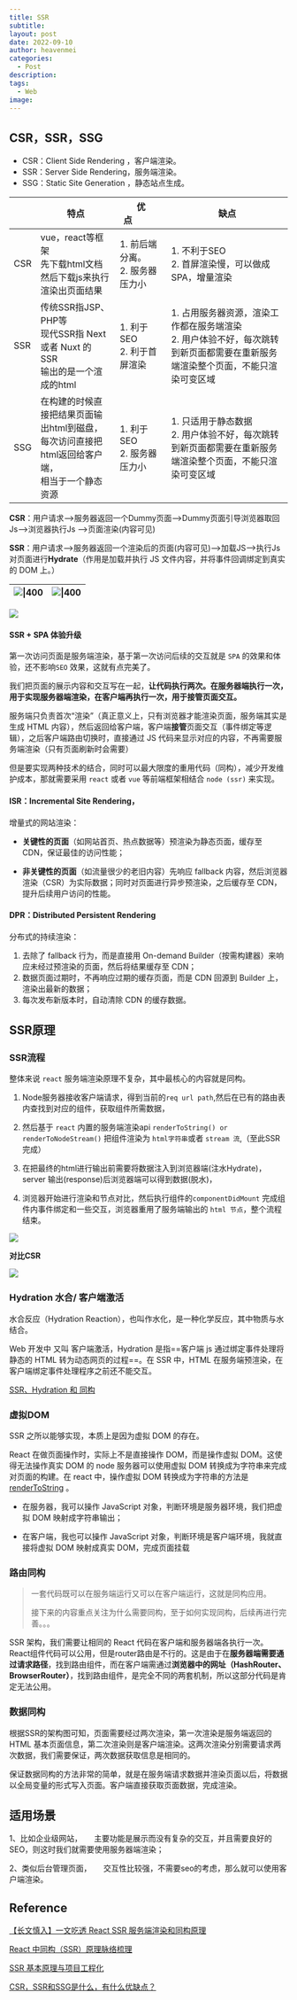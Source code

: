 ```yaml
---
title: SSR
subtitle: 
layout: post
date: 2022-09-10
author: heavenmei
categories:
  - Post
description: 
tags:
  - Web
image:
---
```


## CSR，SSR，SSG

- CSR：Client Side Rendering ，客户端渲染。
- SSR：Server Side Rendering，服务端渲染。
- SSG：Static Site Generation ，静态站点生成。


| &emsp;&emsp; | 特点                                                             | 优点&emsp;&emsp;&emsp;    | 缺点                                                                     |
| ------------ | -------------------------------------------------------------- | ----------------------- | ---------------------------------------------------------------------- |
| CSR          | vue，react等框架 <br/>先下载html文档<br/>然后下载js来执行渲染出页面结果               | 1. 前后端分离。<br/>2. 服务器压力小 | 1. 不利于SEO<br/>2. 首屏渲染慢，可以做成SPA，增量渲染                                    |
| SSR          | 传统SSR指JSP、PHP等<br/>现代SSR指 Next 或者 Nuxt 的 SSR<br/>输出的是一个渲成的html | 1. 利于SEO<br/>2. 利于首屏渲染  | 1. 占用服务器资源，渲染工作都在服务端渲染<br/>2. 用户体验不好，每次跳转到新页面都需要在重新服务端渲染整个页面，不能只渲染可变区域 |
| SSG          | 在构建的时候直接把结果页面输出html到磁盘，<br/>每次访问直接把html返回给客户端，<br/>相当于一个静态资源   | 1. 利于SEO<br/>2. 服务器压力小  | 1. 只适用于静态数据<br/>2. 用户体验不好，每次跳转到新页面都需要在重新服务端渲染整个页面，不能只渲染可变区域            |

**CSR**：用户请求-->服务器返回一个Dummy页面-->Dummy页面引导浏览器取回Js-->浏览器执行Js -->页面渲染(内容可见)


**SSR**：用户请求-->服务器返回一个渲染后的页面(内容可见)-->加载JS-->执行Js对页面进行**Hydrate**（作用是加载并执行 JS 文件内容，并将事件回调绑定到真实的 DOM 上。）


| ![\|400](assets/2022-09-10-SSR-base-20250119024006.png) | ![\|400](assets/2022-09-10-SSR-base-20250119024021.png) |
| ------------------------------------------------------- | ------------------------------------------------------- |
      
![](assets/2022-09-10-SSR-base-20250119024014.png)



#### SSR + SPA 体验升级

第一次访问页面是服务端渲染，基于第一次访问后续的交互就是 `SPA` 的效果和体验，还不影响`SEO` 效果，这就有点完美了。

我们把页面的展示内容和交互写在一起，**让代码执行两次。在服务器端执行一次，用于实现服务器端渲染，在客户端再执行一次，用于接管页面交互。**

服务端只负责首次“渲染”（真正意义上，只有浏览器才能渲染页面，服务端其实是生成 HTML 内容），然后返回给客户端，客户端**接管**页面交互（事件绑定等逻辑），之后客户端路由切换时，直接通过 JS 代码来显示对应的内容，不再需要服务端渲染（只有页面刷新时会需要）

但是要实现两种技术的结合，同时可以最大限度的重用代码（同构），减少开发维护成本，那就需要采用 `react` 或者 `vue` 等前端框架相结合 `node (ssr)` 来实现。

  
#### ISR：Incremental Site Rendering，
 
 增量式的网站渲染：
 - **关键性的页面**（如网站首页、热点数据等）预渲染为静态页面，缓存至 CDN，保证最佳的访问性能；

- **非关键性的页面**（如流量很少的老旧内容）先响应 fallback 内容，然后浏览器渲染（CSR）为实际数据；同时对页面进行异步预渲染，之后缓存至 CDN，提升后续用户访问的性能。



#### DPR：Distributed Persistent Rendering
 分布式的持续渲染：
 1. 去除了 fallback 行为，而是直接用 On-demand Builder（按需构建器）来响应未经过预渲染的页面，然后将结果缓存至 CDN；
 2. 数据页面过期时，不再响应过期的缓存页面，而是 CDN 回源到 Builder 上，渲染出最新的数据；
 3. 每次发布新版本时，自动清除 CDN 的缓存数据。
  

## SSR原理

### SSR流程

整体来说 `react` 服务端渲染原理不复杂，其中最核心的内容就是同构。

1. Node服务器接收客户端请求，得到当前的`req url path`,然后在已有的路由表内查找到对应的组件，获取组件所需数据，

2. 然后基于 `react` 内置的服务端渲染api `renderToString() or renderToNodeStream()` 把组件渲染为 `html字符串`或者 `stream 流`,（至此SSR完成）

3. 在把最终的html进行输出前需要将数据注入到浏览器端(注水Hydrate)，server 输出(response)后浏览器端可以得到数据(脱水)，

4. 浏览器开始进行渲染和节点对比，然后执行组件的`componentDidMount` 完成组件内事件绑定和一些交互，浏览器重用了服务端输出的 `html 节点`，整个流程结束。
    

![](assets/2022-09-10-SSR-base-20250119024033.png)

**对比CSR**

![](assets/2022-09-10-SSR-base-20250119024041.png)

### Hydration 水合/ 客户端激活

水合反应（Hydration Reaction），也叫作水化，是一种化学反应，其中物质与水结合。

Web 开发中 又叫 客户端激活，Hydration 是指==客户端 js 通过绑定事件处理将静态的 HTML 转为动态网页的过程==。在 SSR 中，HTML 在服务端预渲染，在客户端绑定事件处理程序之前还不能交互。


[SSR、Hydration 和 同构](https://juejin.cn/post/7400325741441204261)


### 虚拟DOM

SSR 之所以能够实现，本质上是因为虚拟 DOM 的存在。

React 在做页面操作时，实际上不是直接操作 DOM，而是操作虚拟 DOM。这使得无法操作真实 DOM 的 node 服务器可以使用虚拟 DOM 转换成为字符串来完成对页面的构建。在 react 中，操作虚拟 DOM 转换成为字符串的方法是 [renderToString](https://reactjs.org/docs/react-dom-server.html#rendertostring) 。

- 在服务器，我可以操作 JavaScript 对象，判断环境是服务器环境，我们把虚拟 DOM 映射成字符串输出；
    
- 在客户端，我也可以操作 JavaScript 对象，判断环境是客户端环境，我就直接将虚拟 DOM 映射成真实 DOM，完成页面挂载
    

  

### 路由同构

> 一套代码既可以在服务端运行又可以在客户端运行，这就是同构应用。
> 
> 接下来的内容重点关注为什么需要同构，至于如何实现同构，后续再进行完善。。。

  

SSR 架构，我们需要让相同的 React 代码在客户端和服务器端各执行一次。React组件代码可以公用，但是router路由是不行的。这是由于在**服务器端需要通过请求路径**，找到路由组件，而在客户端需通过**浏览器中的网址（HashRouter、BrowserRouter）**，找到路由组件，是完全不同的两套机制，所以这部分代码是肯定无法公用。

  

  

### 数据同构

根据SSR的架构图可知，页面需要经过两次渲染，第一次渲染是服务端返回的 HTML 基本页面信息，第二次渲染则是客户端渲染。这两次渲染分别需要请求两次数据，我们需要保证，两次数据获取信息是相同的。

保证数据同构的方法非常的简单，就是在服务端请求数据并渲染页面以后，将数据以全局变量的形式写入页面。客户端直接获取页面数据，完成渲染。

  

  

## 适用场景

1、比如企业级网站，   主要功能是展示而没有复杂的交互，并且需要良好的SEO，则这时我们就需要使用服务器端渲染；

2、类似后台管理页面，   交互性比较强，不需要seo的考虑，那么就可以使用客户端渲染。

  

  

## Reference

[【长文慎入】一文吃透 React SSR 服务端渲染和同构原理](https://juejin.cn/post/6844903943902855176#heading-6)

[React 中同构（SSR）原理脉络梳理](https://juejin.cn/post/6844903694870265870#heading-1)

[SSR 基本原理与项目工程化](https://tech.bytedance.net/articles/11184#heading7)

[CSR，SSR和SSG是什么，有什么优缺点？](https://juejin.cn/post/7039151040188383268)